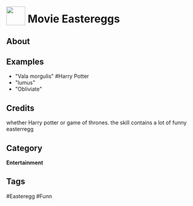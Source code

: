 # <img src="https://raw.githack.com/FortAwesome/Font-Awesome/master/svgs/solid/egg.svg" card_color="#22A7F0" width="50" height="50" style="vertical-align:bottom"/> Movie Eastereggs


## About


## Examples
* "Vala morgulis"
#Harry Potter
* "lumus"
* "Obliviate"

## Credits
whether Harry potter or game of thrones. the skill contains a lot of funny easterregg

## Category
**Entertainment**

## Tags
#Easteregg
#Funn

